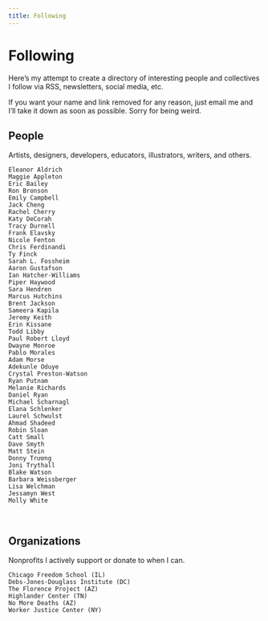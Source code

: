 ```yaml
---
title: Following
---
```


# Following

Here’s my attempt to create a directory of interesting people and collectives I follow via RSS, newsletters, social media, etc.

If you want your name and link removed for any reason, just email me and I’ll take it down as soon as possible. Sorry for being weird.

## People

Artists, designers, developers, educators, illustrators, writers, and others.

    Eleanor Aldrich
    Maggie Appleton
    Eric Bailey
    Ron Bronson
    Emily Campbell
    Jack Cheng
    Rachel Cherry
    Katy DeCorah
    Tracy Durnell
    Frank Elavsky
    Nicole Fenton
    Chris Ferdinandi
    Ty Finck
    Sarah L. Fossheim
    Aaron Gustafson
    Ian Hatcher-Williams
    Piper Haywood
    Sara Hendren
    Marcus Hutchins
    Brent Jackson
    Sameera Kapila
    Jeremy Keith
    Erin Kissane
    Todd Libby
    Paul Robert Lloyd
    Dwayne Monroe
    Pablo Morales
    Adam Morse
    Adekunle Oduye
    Crystal Preston-Watson
    Ryan Putnam
    Melanie Richards
    Daniel Ryan
    Michael Scharnagl
    Elana Schlenker
    Laurel Schwulst
    Ahmad Shadeed
    Robin Sloan
    Catt Small
    Dave Smyth
    Matt Stein
    Donny Trương
    Joni Trythall
    Blake Watson
    Barbara Weissberger
    Lisa Welchman
    Jessamyn West
    Molly White

&nbsp;

## Organizations

Nonprofits I actively support or donate to when I can.

    Chicago Freedom School (IL)
    Debs-Jones-Douglass Institute (DC)
    The Florence Project (AZ)
    Highlander Center (TN)
    No More Deaths (AZ)
    Worker Justice Center (NY)
